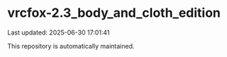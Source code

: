 # vrcfox-2.3_body_and_cloth_edition

Last updated: 2025-06-30 17:01:41

This repository is automatically maintained.
